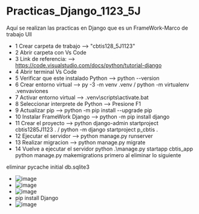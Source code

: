 # Practicas_Django_1123_5J
Aquí se realizan las practicas en Django que es un FrameWork-Marco de trabajo Ull
- 1 Crear carpeta de trabajo --> "cbtis128_5J1123"
- 2 Abrir carpeta con Vs Code
- 3 Link de referencia: --> https://code.visualstudio.com/docs/python/tutorial-django
- 4 Abrir terminal Vs Code
- 5 Verificar que este instalado Python --> python --version 
- 6 Crear entorno virtual --> py -3 -m venv .venv / python -m virtualenv .venvaviones
- 7 Activar entorno virtual --> .venv\scripts\activate.bat
- 8 Seleccionar interprete de Python --> Presione F1
- 9 Actualizar pip --> python -m pip install --upgrade pip
- 10 Instalar FrameWork Django --> python -m pip install django
- 11 Crear el proyecto --> python django-admin startproject cbtis1285J1123 . / python -m django startproject p_cbtis .
- 12 Ejecutar el servidor --> python manage.py runserver
- 13 Realizar migracion --> python manage.py migrate
- 14 Vuelve a ejecutar el servidor
python .\manage.py startapp cbtis_app
python manage.py makemigrations primero al eliminar lo siguiente

eliminar 
pycache
initial
db.sqlite3
- ![image](https://github.com/user-attachments/assets/9beee933-4df0-4e85-8fe4-23920ce26bcd)
- ![image](https://github.com/user-attachments/assets/cce68840-fd8a-4602-9263-1f9fd16c8353)
- ![image](https://github.com/user-attachments/assets/d7939f6e-e06f-48ff-9a6d-5ff95af4030b)
- pip install Django
- ![image](https://github.com/user-attachments/assets/b950f3a8-f892-4c98-b4c6-01afbf9f550d)

